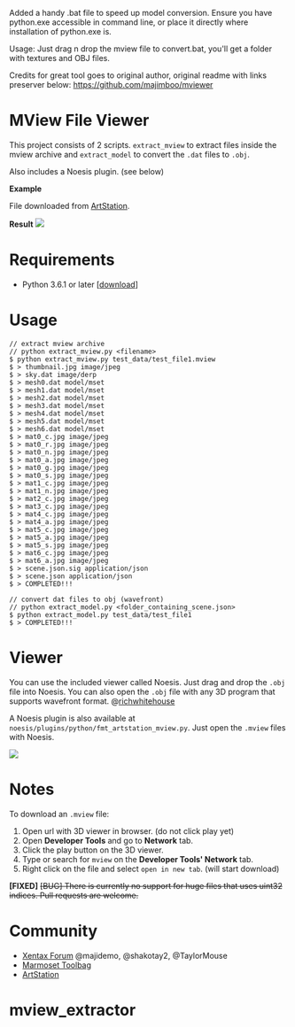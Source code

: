 Added a handy .bat file to speed up model conversion. Ensure you have python.exe accessible in command line, or place it directly where installation of python.exe is.

Usage:
Just drag n drop the mview file to convert.bat, you'll get a folder with textures and OBJ files.

Credits for great tool goes to original author, original readme with links preserver below:
https://github.com/majimboo/mviewer

MView File Viewer
=================

This project consists of 2 scripts. `extract_mview` to extract files inside the mview archive and `extract_model` to convert the `.dat` files to `.obj`.

Also includes a Noesis plugin. (see below)

**Example**

File downloaded from [ArtStation](https://www.artstation.com/artwork/3LBbA).

**Result**
![](http://i.imgur.com/EFu0Hg1.png)

Requirements
============

- Python 3.6.1 or later [[download](https://www.python.org/downloads/)]

Usage
=====

    // extract mview archive
    // python extract_mview.py <filename>
    $ python extract_mview.py test_data/test_file1.mview
    $ > thumbnail.jpg image/jpeg
    $ > sky.dat image/derp
    $ > mesh0.dat model/mset
    $ > mesh1.dat model/mset
    $ > mesh2.dat model/mset
    $ > mesh3.dat model/mset
    $ > mesh4.dat model/mset
    $ > mesh5.dat model/mset
    $ > mesh6.dat model/mset
    $ > mat0_c.jpg image/jpeg
    $ > mat0_r.jpg image/jpeg
    $ > mat0_n.jpg image/jpeg
    $ > mat0_a.jpg image/jpeg
    $ > mat0_g.jpg image/jpeg
    $ > mat0_s.jpg image/jpeg
    $ > mat1_c.jpg image/jpeg
    $ > mat1_n.jpg image/jpeg
    $ > mat2_c.jpg image/jpeg
    $ > mat3_c.jpg image/jpeg
    $ > mat4_c.jpg image/jpeg
    $ > mat4_a.jpg image/jpeg
    $ > mat5_c.jpg image/jpeg
    $ > mat5_a.jpg image/jpeg
    $ > mat5_s.jpg image/jpeg
    $ > mat6_c.jpg image/jpeg
    $ > mat6_a.jpg image/jpeg
    $ > scene.json.sig application/json
    $ > scene.json application/json
    $ > COMPLETED!!!

    // convert dat files to obj (wavefront)
    // python extract_model.py <folder_containing_scene.json>
    $ python extract_model.py test_data/test_file1
    $ > COMPLETED!!!

Viewer
======

You can use the included viewer called Noesis. Just drag and drop the `.obj` file into Noesis.
You can also open the `.obj` file with any 3D program that supports wavefront format. @[richwhitehouse](http://richwhitehouse.com/index.php?content=inc_projects.php)

A Noesis plugin is also available at `noesis/plugins/python/fmt_artstation_mview.py`. Just open the `.mview` files with Noesis.

![](http://i.imgur.com/LgUFvEF.png)

Notes
=====

To download an `.mview` file:

1. Open url with 3D viewer in browser. (do not click play yet)
2. Open **Developer Tools** and go to **Network** tab.
3. Click the play button on the 3D viewer.
4. Type or search for `mview` on the **Developer Tools' Network** tab.
5. Right click on the file and select `open in new tab`. (will start download)

**[FIXED]** ~~[BUG] There is currently no support for huge files that uses uint32 indices. Pull requests are welcome.~~

Community
=========

- [Xentax Forum](http://forum.xentax.com) @majidemo, @shakotay2, @TaylorMouse
- [Marmoset Toolbag](https://www.marmoset.co/viewer)
- [ArtStation](https://www.artstation.com/artwork/3LBbA)
# mview_extractor
